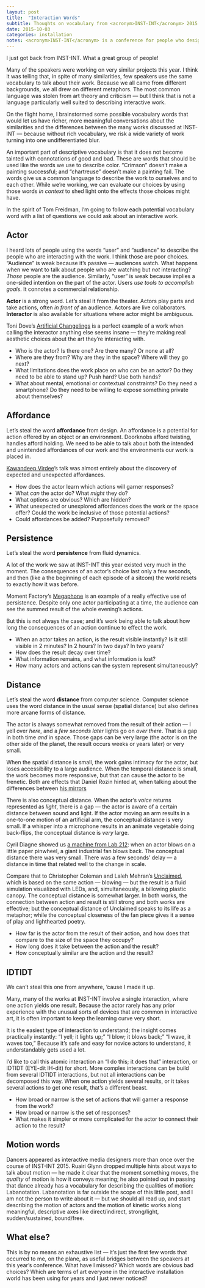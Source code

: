 ```yaml
---
layout: post
title:  "Interaction Words"
subtitle: Thoughts on vocabulary from <acronym>INST-INT</acronym> 2015
date: 2015-10-03
categories: installation
notes: <acronym>INST-INT</acronym> is a conference for people who design, build, fund, and participate in interactive installations. In 2015, it occurred in Minneapolis at the beginning of October.
---
```


I just got back from <acronym>INST-INT</acronym>. What a great group of people!

Many of the speakers were working on very similar projects this year. I think it was telling that, in spite of many similarities, few speakers use the same vocabulary to talk about their work. Because we all came from different backgrounds, we all drew on different metaphors. The most common language was stolen from art theory and criticism — but I think that is not a language particularly well suited to describing interactive work.

On the flight home, I brainstormed some possible vocabulary words that would let us have richer, more meaningful conversations about the similarities and the differences between the many works discussed at <acronym>INST-INT</acronym> — because without rich vocabulary, we risk a wide variety of work turning into one undifferentiated blur.

An important part of descriptive vocabulary is that it does not become tainted with connotations of good and bad. These are words that should be used like the words we use to describe color. “Crimson” doesn’t make a painting successful; and “chartreuse” doesn’t make a painting fail. The words give us a common language to describe the work to ourselves and to each other. While we’re working, we can evaluate our choices by using those words _in context_ to shed light onto the effects those choices might have.

In the spirit of Tom Freidman, I’m going to follow each potential vocabulary word with a list of questions we could ask about an interactive work.

## Actor

I heard lots of people using the words “user” and “audience” to describe the people who are interacting with the work. I think those are poor choices. “Audience” is weak because it’s passive — audiences watch. What happens when we want to talk about people who are watching but _not_ interacting? _Those_ people are the audience. Similarly, “user” is weak because implies a one-sided intention on the part of the actor. Users _use tools to accomplish goals_. It connotes a commercial relationship.

**Actor** is a strong word. Let’s steal it from the theater. Actors play parts and take actions, often _in front of_ an audience. Actors are live collaborators. **Interactor** is also available for situations where actor might be ambiguous.

Toni Dove’s [Artificial Changelings](http://tonidove.com/) is a perfect example of a work when calling the interactor anything else seems insane — they’re making real aesthetic choices about the art they’re interacting with.

*   Who is the actor? Is there one? Are there many? Or none at all?
*   Where are they from? Why are they in the space? Where will they go next?
*   What limitations does the work place on who can be an actor? Do they need to be able to stand up? Push hard? Use both hands?
*   What about mental, emotional or contextual constraints? Do they need a smartphone? Do they need to be willing to expose something private about themselves?

## Affordance

Let’s steal the word **affordance** from design. An affordance is a potential for action offered by an object or an environment. Doorknobs afford twisting, handles afford holding. We need to be able to talk about both the intended and unintended affordances of our work and the environments our work is placed in.

[Kawandeep Virdee](http://blog.whichlight.com/)’s talk was almost entirely about the discovery of expected and unexpected affordances.

*   How does the actor learn which actions will garner responses?
*   What _can_ the actor do? What _might_ they do?
*   What options are obvious? Which are hidden?
*   What unexpected or unexplored affordances does the work or the space offer? Could the work be inclusive of those potential actions?
*   Could affordances be added? Purposefully removed?

## Persistence

Let’s steal the word **persistence** from fluid dynamics.

A lot of the work we saw at <acronym>INST-INT</acronym> this year existed very much in the moment. The consequences of an actor’s choice last only a few seconds, and then (like a the beginning of each episode of a sitcom) the world resets to exactly how it was before.

Moment Factory’s [Megaphone](http://www.momentfactory.com/en/project/street/Megaphone/_/_/_) is an example of a really effective use of persistence. Despite only one actor participating at a time, the audience can see the summed result of the whole evening’s actions.

But this is not always the case; and it’s work being able to talk about how long the consequences of an action continue to effect the work.

*   When an actor takes an action, is the result visible instantly? Is it still visible in 2 minutes? In 2 hours? In two days? In two years?
*   How does the result decay over time?
*   What information remains, and what information is lost?
*   How many actors and actions can the system represent simultaneously?

## Distance

Let’s steal the word **distance** from computer science. Computer science uses the word distance in the usual sense (spatial distance) but also defines more arcane forms of distance.

The actor is always somewhat removed from the result of their action — I yell over _here_, and a _few seconds later_ lights go on _over there_. That is a gap in both time _and_ in space. Those gaps can be very large (the actor is on the other side of the planet, the result occurs weeks or years later) or very small.

When the spatial distance is small, the work gains intimacy for the actor, but loses accessibility to a large audience. When the temporal distance is small, the work becomes more responsive, but that can cause the actor to be frenetic. Both are effects that Daniel Rozin hinted at, when talking about the differences between [his mirrors](http://www.smoothware.com/danny/)

There is also conceptual distance. When the actor’s _voice_ returns represented as _light_, there is a gap — the actor is aware of a certain distance between sound and light. If the actor moving an arm results in a one-to-one motion of an artificial arm, the conceptual distance is very small. If a whisper into a microphone results in an animate vegetable doing back-flips, the conceptual distance is _very_ large.

Cyril Diagne showed us [a machine from Lab 212](http://www.lab212.org/projects/appel-d-air): when an actor blows on a little paper pinwheel, a giant industrial fan blows back. The conceptual distance there was very small. There was a few seconds’ delay — a distance in time that related well to the change in scale.

Compare that to Christopher Coleman and Laleh Mehran’s [Unclaimed](http://lalehmehran.com/following/lalehmehran.com/Unclaimed), which is based on the same action — blowing — but the result is a fluid simulation visualized with LEDs, and, simultaneously, a billowing plastic canopy. The conceptual distance is somewhat larger. In both works, the connection between action and result is still strong and both works are effective; but the conceptual distance of Unclaimed speaks to its life as a metaphor; while the conceptual closeness of the fan piece gives it a sense of play and lighthearted poetry.

*   How far is the actor from the result of their action, and how does that compare to the size of the space they occupy?
*   How long does it take between the action and the result?
*   How conceptually similar are the action and the result?

## IDTIDT

We can’t steal this one from anywhere, ‘cause I made it up.

Many, many of the works at <acronym>INST-INT</acronym> involve a single interaction, where one action yields one result. Because the actor rarely has any prior experience with the unusual sorts of devices that are common in interactive art, it is often important to keep the learning curve very short.

It is the easiest type of interaction to understand; the insight comes practically instantly: “I yell; it lights up;” “I blow; it blows back;” “I wave, it waves too,” Because it’s safe and easy for novice actors to understand, it understandably gets used a lot.

I’d like to call this atomic interaction an “I do this; it does that” interaction, or <acronym>IDTIDT</acronym> (EYE-dit IH-dit) for short. More complex interactions can be build from several <acronym>IDTIDT</acronym> interactions, but not all interactions can be decomposed this way. When one action yields several results, or it takes several actions to get one result, that’s a different beast.

*   How broad or narrow is the set of actions that will garner a response from the work?
*   How broad or narrow is the set of responses?
*   What makes it simpler or more complicated for the actor to connect their action to the result?

## Motion words

Dancers appeared as interactive media designers more than once over the course of <acronym>INST-INT</acronym> 2015\. Ruairi Glynn dropped multiple hints about ways to talk about motion — he made it clear that the moment something moves, the _quality_ of motion is how it conveys meaning; he also pointed out in passing that dance already has a vocabulary for describing the qualities of motion: Labanotation. Labanotation is far outside the scope of this little post, and I am not the person to write about it — but we should all read up, and start describing the motion of actors and the motion of kinetic works along meaningful, descriptive axes like direct/indirect, strong/light, sudden/sustained, bound/free.

## What else?

This is by no means an exhaustive list — it’s just the first few words that occurred to me, on the plane, as useful bridges between the speakers at this year’s conference. What have I missed? Which words are obvious bad choices? Which are terms of art everyone in the interactive installation world has been using for years and I just never noticed?
